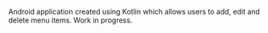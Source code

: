 Android application created using Kotlin which allows users to add, edit and delete menu items. Work in progress.
